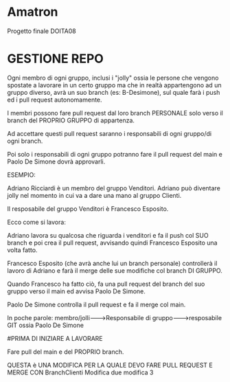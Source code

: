 # Amatron
Progetto finale DOITA08

# GESTIONE REPO
Ogni membro di ogni gruppo, inclusi i "jolly" ossia le persone che vengono spostate a lavorare in un certo gruppo ma che in realtà appartengono ad un gruppo diverso, avrà un suo branch (es: B-Desimone), sul quale farà i push ed i pull request autonomamente. 

I membri possono fare pull request dal loro branch PERSONALE solo verso il branch del PROPRIO GRUPPO di appartenza.

Ad accettare questi pull request saranno i responsabili di ogni gruppo/di ogni branch.

Poi solo i responsabili di ogni gruppo potranno fare il pull request del main e Paolo De Simone dovrà approvarli.

ESEMPIO:

Adriano Ricciardi è un membro del gruppo Venditori. Adriano può diventare jolly nel momento in cui va a dare una mano al gruppo Clienti.

Il resposabile del gruppo Venditori è Francesco Esposito.

Ecco come si lavora: 

Adriano lavora su qualcosa che riguarda i venditori e fa il push col SUO branch e poi crea il pull request, avvisando quindi Francesco Esposito una volta fatto.

Francesco Esposito (che avrà anche lui un branch personale) controllerà il lavoro di Adriano e farà il merge delle sue modifiche col branch DI GRUPPO.

Quando Francesco ha fatto ciò, fa una pull request del branch del suo gruppo verso il main ed avvisa Paolo De Simone.

Paolo De Simone controlla il pull request e fa il merge col main.

In poche parole: membro/jolli--->Responsabile di gruppo--->resposabile GIT ossia Paolo De Simone

#PRIMA DI INIZIARE A LAVORARE

Fare pull del main e del PROPRIO branch.

QUESTA è UNA MODIFICA PER LA QUALE DEVO FARE PULL REQUEST E MERGE CON BranchClienti
Modifica due
modifica 3
